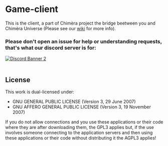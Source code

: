 # Game-client
This is the client, a part of Chimèra project the bridge beetween you and Chimèra Universe (Please see our <a href="https://github.com/Nikoh77/Chimera-client/wiki">wiki</a> for more info).<br>

<h3>Please don't open an issue for help or understanding requests, that's what our discord server is for:</h3>
<a href="https://discord.gg/ahgZbjzsjC">
    <img src="https://discordapp.com/api/guilds/1054369396396675083/widget.png?style=banner2" alt="Discord Banner 2"/>
</a>
<br>
<br>

## License
This work is dual-licensed under:<br>
<ul>
<li> GNU GENERAL PUBLIC LICENSE (Version 3, 29 June 2007)</li>
<li> GNU AFFERO GENERAL PUBLIC LICENSE (Version 3, 19 November 2007)</i>
</ul>

If you do not allow connections and you use these applications or their code where they are after downloading them, the GPL3 applies but, if the use involves someone connecting to the application servers and then using these applications or their code without distributing it the AGPL3 applies!

